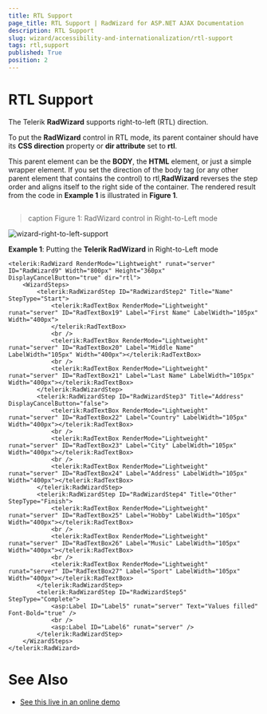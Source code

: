 ```yaml
---
title: RTL Support
page_title: RTL Support | RadWizard for ASP.NET AJAX Documentation
description: RTL Support
slug: wizard/accessibility-and-internationalization/rtl-support
tags: rtl,support
published: True
position: 2
---
```


# RTL Support



The Telerik **RadWizard** supports right-to-left (RTL) direction.

To put the **RadWizard** control in RTL mode, its parent container should have its **CSS direction** property or **dir attribute** set to **rtl**.

This parent element can be the **BODY**, the **HTML** element, or just a simple wrapper element. If you set the direction of the body tag (or any other parent element that contains the control) to rtl,**RadWizard** reverses the step order and aligns itself to the right side of the container. The rendered result from the code in **Example 1** is illustrated in **Figure 1**.

## 
>caption Figure 1: RadWizard control in Right-to-Left mode

![wizard-right-to-left-support](images/wizard-right-to-left-support.png)

**Example 1**: Putting the **Telerik RadWizard** in Right-to-Left mode

````ASPNET
<telerik:RadWizard RenderMode="Lightweight" runat="server" ID="RadWizard9" Width="800px" Height="360px" DisplayCancelButton="true" dir="rtl">
	<WizardSteps>
		<telerik:RadWizardStep ID="RadWizardStep2" Title="Name" StepType="Start">
			<telerik:RadTextBox RenderMode="Lightweight" runat="server" ID="RadTextBox19" Label="First Name" LabelWidth="105px" Width="400px">
			</telerik:RadTextBox>
			<br />
			<telerik:RadTextBox RenderMode="Lightweight" runat="server" ID="RadTextBox20" Label="Middle Name" LabelWidth="105px" Width="400px"></telerik:RadTextBox>
			<br />
			<telerik:RadTextBox RenderMode="Lightweight" runat="server" ID="RadTextBox21" Label="Last Name" LabelWidth="105px" Width="400px"></telerik:RadTextBox>
		</telerik:RadWizardStep>
		<telerik:RadWizardStep ID="RadWizardStep3" Title="Address" DisplayCancelButton="false">
			<telerik:RadTextBox RenderMode="Lightweight" runat="server" ID="RadTextBox22" Label="Country" LabelWidth="105px" Width="400px"></telerik:RadTextBox>
			<br />
			<telerik:RadTextBox RenderMode="Lightweight" runat="server" ID="RadTextBox23" Label="City" LabelWidth="105px" Width="400px"></telerik:RadTextBox>
			<br />
			<telerik:RadTextBox RenderMode="Lightweight" runat="server" ID="RadTextBox24" Label="Address" LabelWidth="105px" Width="400px"></telerik:RadTextBox>
		</telerik:RadWizardStep>
		<telerik:RadWizardStep ID="RadWizardStep4" Title="Other" StepType="Finish">
			<telerik:RadTextBox RenderMode="Lightweight" runat="server" ID="RadTextBox25" Label="Hobby" LabelWidth="105px" Width="400px"></telerik:RadTextBox>
			<br />
			<telerik:RadTextBox RenderMode="Lightweight" runat="server" ID="RadTextBox26" Label="Music" LabelWidth="105px" Width="400px"></telerik:RadTextBox>
			<br />
			<telerik:RadTextBox RenderMode="Lightweight" runat="server" ID="RadTextBox27" Label="Sport" LabelWidth="105px" Width="400px"></telerik:RadTextBox>
		</telerik:RadWizardStep>
		<telerik:RadWizardStep ID="RadWizardStep5" StepType="Complete">
			<asp:Label ID="Label5" runat="server" Text="Values filled" Font-Bold="true" />
			<br />
			<asp:Label ID="Label6" runat="server" />
		</telerik:RadWizardStep>
	</WizardSteps>
</telerik:RadWizard>
````



# See Also

 * [See this live in an online demo](https://demos.telerik.com/aspnet-ajax-beta/wizard/accessibility-and-internationalization/right-to-left/defaultcs.aspx)
